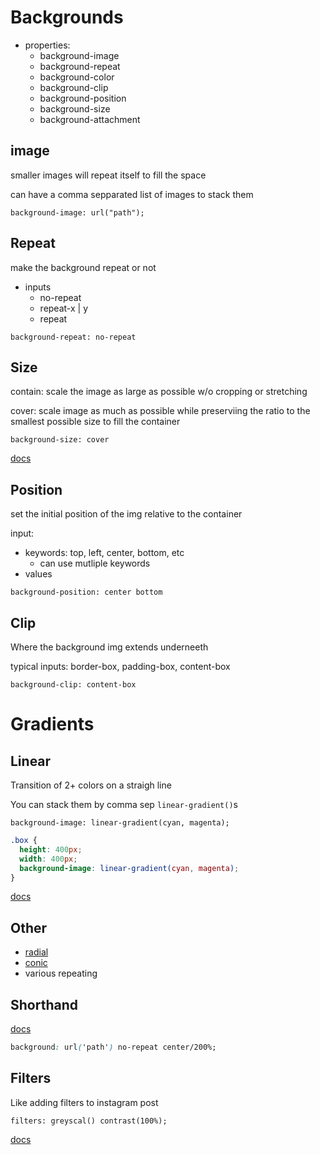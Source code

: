 # Backgrounds

* properties:
  * background-image
  * background-repeat
  * background-color
  * background-clip
  * background-position
  * background-size
  * background-attachment

## image

smaller images will repeat itself to fill the space

can have a comma sepparated list of images to stack them

`background-image: url("path");`

## Repeat

make the background repeat or not

* inputs
  * no-repeat
  * repeat-x | y
  * repeat

`background-repeat: no-repeat`

## Size

contain: scale the image as large as possible w/o cropping or stretching

cover: scale image as much as possible while preserviing the ratio to the smallest possible size to fill the container

`background-size: cover`

[docs](https://developer.mozilla.org/en-US/docs/Web/CSS/background-size)

## Position

set the initial position of the img relative to the container

input:
  * keywords: top, left, center, bottom, etc
    * can use mutliple keywords
  * values

`background-position: center bottom`

## Clip

Where the background img extends underneeth

typical inputs: border-box, padding-box, content-box

`background-clip: content-box`

# Gradients

## Linear

Transition of 2+ colors on a straigh line

You can stack them by comma sep `linear-gradient()`s

`background-image: linear-gradient(cyan, magenta);`

```css
.box {
  height: 400px;
  width: 400px;
  background-image: linear-gradient(cyan, magenta);
}
```

[docs](https://developer.mozilla.org/en-US/docs/Web/CSS/gradient/linear-gradient)

## Other

* [radial](https://developer.mozilla.org/en-US/docs/Web/CSS/gradient/radial-gradient)
* [conic](https://developer.mozilla.org/en-US/docs/Web/CSS/gradient/conic-gradient)
* various repeating

## Shorthand

[docs](https://developer.mozilla.org/en-US/docs/Web/CSS/background)

```css
background: url('path') no-repeat center/200%;
```

## Filters

Like adding filters to instagram post

`filters: greyscal() contrast(100%);`

[docs](https://developer.mozilla.org/en-US/docs/Web/CSS/filter)
